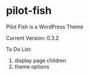 pilot-fish
==========

Pilot Fish is a WordPress Theme

Current Version: 0.3.2

To Do List:

1. display page children
2. theme options

